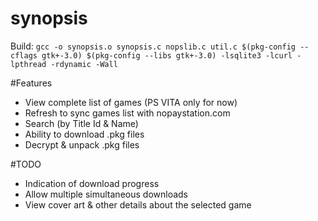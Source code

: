 # synopsis

Build:
`gcc -o synopsis.o synopsis.c nopslib.c util.c $(pkg-config --cflags gtk+-3.0) $(pkg-config --libs gtk+-3.0) -lsqlite3 -lcurl -lpthread -rdynamic -Wall`


#Features
- View complete list of games (PS VITA only for now)
- Refresh to sync games list with nopaystation.com
- Search (by Title Id & Name)
- Ability to download .pkg files
- Decrypt & unpack .pkg files

#TODO
- Indication of download progress
- Allow multiple simultaneous downloads
- View cover art & other details about the selected game

